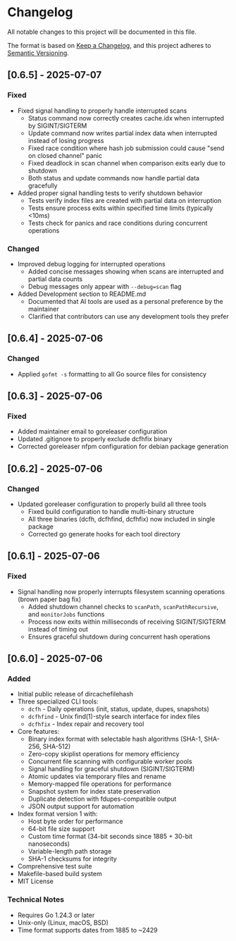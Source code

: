 # Changelog

All notable changes to this project will be documented in this file.

The format is based on [Keep a Changelog](https://keepachangelog.com/en/1.1.0/),
and this project adheres to [Semantic Versioning](https://semver.org/spec/v2.0.0.html).

## [0.6.5] - 2025-07-07

### Fixed
- Fixed signal handling to properly handle interrupted scans
  - Status command now correctly creates cache.idx when interrupted by SIGINT/SIGTERM
  - Update command now writes partial index data when interrupted instead of losing progress
  - Fixed race condition where hash job submission could cause "send on closed channel" panic
  - Fixed deadlock in scan channel when comparison exits early due to shutdown
  - Both status and update commands now handle partial data gracefully
- Added proper signal handling tests to verify shutdown behavior
  - Tests verify index files are created with partial data on interruption
  - Tests ensure process exits within specified time limits (typically <10ms)
  - Tests check for panics and race conditions during concurrent operations

### Changed
- Improved debug logging for interrupted operations
  - Added concise messages showing when scans are interrupted and partial data counts
  - Debug messages only appear with `--debug=scan` flag
- Added Development section to README.md
  - Documented that AI tools are used as a personal preference by the maintainer
  - Clarified that contributors can use any development tools they prefer

## [0.6.4] - 2025-07-06

### Changed
- Applied `gofmt -s` formatting to all Go source files for consistency

## [0.6.3] - 2025-07-06

### Fixed
- Added maintainer email to goreleaser configuration
- Updated .gitignore to properly exclude dcfhfix binary
- Corrected goreleaser nfpm configuration for debian package generation

## [0.6.2] - 2025-07-06

### Changed
- Updated goreleaser configuration to properly build all three tools
  - Fixed build configuration to handle multi-binary structure
  - All three binaries (dcfh, dcfhfind, dcfhfix) now included in single package
  - Corrected go generate hooks for each tool directory

## [0.6.1] - 2025-07-06

### Fixed
- Signal handling now properly interrupts filesystem scanning operations (brown paper bag fix)
  - Added shutdown channel checks to `scanPath`, `scanPathRecursive`, and `monitorJobs` functions
  - Process now exits within milliseconds of receiving SIGINT/SIGTERM instead of timing out
  - Ensures graceful shutdown during concurrent hash operations

## [0.6.0] - 2025-07-06

### Added
- Initial public release of dircachefilehash
- Three specialized CLI tools:
  - `dcfh` - Daily operations (init, status, update, dupes, snapshots)
  - `dcfhfind` - Unix find(1)-style search interface for index files
  - `dcfhfix` - Index repair and recovery tool
- Core features:
  - Binary index format with selectable hash algorithms (SHA-1, SHA-256, SHA-512)
  - Zero-copy skiplist operations for memory efficiency
  - Concurrent file scanning with configurable worker pools
  - Signal handling for graceful shutdown (SIGINT/SIGTERM)
  - Atomic updates via temporary files and rename
  - Memory-mapped file operations for performance
  - Snapshot system for index state preservation
  - Duplicate detection with fdupes-compatible output
  - JSON output support for automation
- Index format version 1 with:
  - Host byte order for performance
  - 64-bit file size support
  - Custom time format (34-bit seconds since 1885 + 30-bit nanoseconds)
  - Variable-length path storage
  - SHA-1 checksums for integrity
- Comprehensive test suite
- Makefile-based build system
- MIT License

### Technical Notes
- Requires Go 1.24.3 or later
- Unix-only (Linux, macOS, BSD)
- Time format supports dates from 1885 to ~2429
